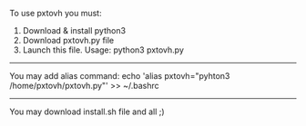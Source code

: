 To use pxtovh you must:

1. Download & install python3
2. Download pxtovh.py file
3. Launch this file. Usage: python3 pxtovh.py

----------------------------------------------

You may add alias command:
  echo 'alias pxtovh="pyhton3 /home/pxtovh/pxtovh.py"' >> ~/.bashrc
  
----------------------------------------------

You may download install.sh file and all ;)


